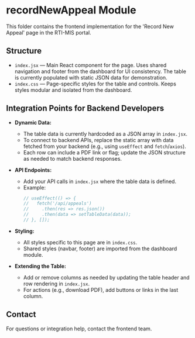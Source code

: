 # recordNewAppeal Module

This folder contains the frontend implementation for the 'Record New Appeal' page in the RTI-MIS portal.

## Structure

- `index.jsx` — Main React component for the page. Uses shared navigation and footer from the dashboard for UI consistency. The table is currently populated with static JSON data for demonstration.
- `index.css` — Page-specific styles for the table and controls. Keeps styles modular and isolated from the dashboard.

## Integration Points for Backend Developers

- **Dynamic Data:**
  - The table data is currently hardcoded as a JSON array in `index.jsx`.
  - To connect to backend APIs, replace the static array with data fetched from your backend (e.g., using `useEffect` and `fetch`/`axios`).
  - Each row can include a PDF link or flag; update the JSON structure as needed to match backend responses.

- **API Endpoints:**
  - Add your API calls in `index.jsx` where the table data is defined.
  - Example:
    ```js
    // useEffect(() => {
    //   fetch('/api/appeals')
    //     .then(res => res.json())
    //     .then(data => setTableData(data));
    // }, []);
    ```

- **Styling:**
  - All styles specific to this page are in `index.css`.
  - Shared styles (navbar, footer) are imported from the dashboard module.

- **Extending the Table:**
  - Add or remove columns as needed by updating the table header and row rendering in `index.jsx`.
  - For actions (e.g., download PDF), add buttons or links in the last column.

## Contact
For questions or integration help, contact the frontend team. 